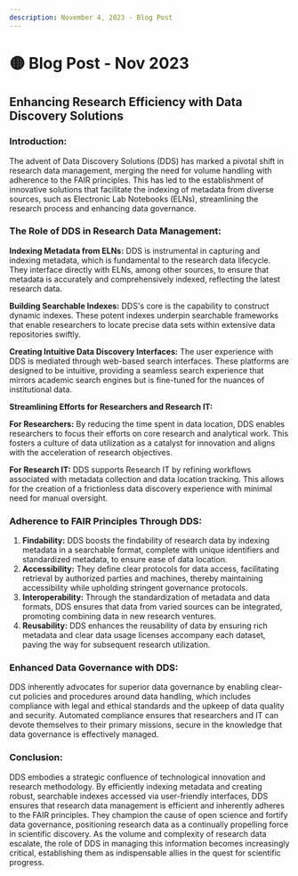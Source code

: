 ```yaml
---
description: November 4, 2023 - Blog Post
---
```


# 🟡 Blog Post - Nov 2023

## **Enhancing Research Efficiency with Data Discovery Solutions**

### **Introduction:**&#x20;

The advent of Data Discovery Solutions (DDS) has marked a pivotal shift in research data management, merging the need for volume handling with adherence to the FAIR principles. This has led to the establishment of innovative solutions that facilitate the indexing of metadata from diverse sources, such as Electronic Lab Notebooks (ELNs), streamlining the research process and enhancing data governance.

### **The Role of DDS in Research Data Management:**

**Indexing Metadata from ELNs:** DDS is instrumental in capturing and indexing metadata, which is fundamental to the research data lifecycle. They interface directly with ELNs, among other sources, to ensure that metadata is accurately and comprehensively indexed, reflecting the latest research data.&#x20;

**Building Searchable Indexes:** DDS's core is the capability to construct dynamic indexes. These potent indexes underpin searchable frameworks that enable researchers to locate precise data sets within extensive data repositories swiftly.

**Creating Intuitive Data Discovery Interfaces:** The user experience with DDS is mediated through web-based search interfaces. These platforms are designed to be intuitive, providing a seamless search experience that mirrors academic search engines but is fine-tuned for the nuances of institutional data.

**Streamlining Efforts for Researchers and Research IT:**

**For Researchers:** By reducing the time spent in data location, DDS enables researchers to focus their efforts on core research and analytical work. This fosters a culture of data utilization as a catalyst for innovation and aligns with the acceleration of research objectives.

**For Research IT:** DDS supports Research IT by refining workflows associated with metadata collection and data location tracking. This allows for the creation of a frictionless data discovery experience with minimal need for manual oversight.

### **Adherence to FAIR Principles Through DDS:**

1. &#x20;**Findability:** DDS boosts the findability of research data by indexing metadata in a searchable format, complete with unique identifiers and standardized metadata, to ensure ease of data location.
2. &#x20;**Accessibility:** They define clear protocols for data access, facilitating retrieval by authorized parties and machines, thereby maintaining accessibility while upholding stringent governance protocols.
3. &#x20;**Interoperability:** Through the standardization of metadata and data formats, DDS ensures that data from varied sources can be integrated, promoting combining data in new research ventures.
4. &#x20;**Reusability:** DDS enhances the reusability of data by ensuring rich metadata and clear data usage licenses accompany each dataset, paving the way for subsequent research utilization.

### **Enhanced Data Governance with DDS:**

DDS inherently advocates for superior data governance by enabling clear-cut policies and procedures around data handling, which includes compliance with legal and ethical standards and the upkeep of data quality and security. Automated compliance ensures that researchers and IT can devote themselves to their primary missions, secure in the knowledge that data governance is effectively managed.

### **Conclusion:**&#x20;

DDS embodies a strategic confluence of technological innovation and research methodology. By efficiently indexing metadata and creating robust, searchable indexes accessed via user-friendly interfaces, DDS ensures that research data management is efficient and inherently adheres to the FAIR principles. They champion the cause of open science and fortify data governance, positioning research data as a continually propelling force in scientific discovery. As the volume and complexity of research data escalate, the role of DDS in managing this information becomes increasingly critical, establishing them as indispensable allies in the quest for scientific progress.
